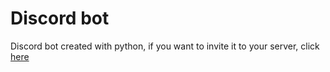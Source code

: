 # Discord bot
Discord bot created with python, if you want to invite it to your server, click [here](https://discord.com/api/oauth2/authorize?client_id=867738959705276426&permissions=36760640&scope=bot)
